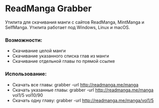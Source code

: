 # ReadManga Grabber

Утилита для скачивания манги с сайтов ReadManga, MintManga и SelfManga. Утилита работает под Windows, Linux и macOS.

### Возможности:

* Скачивание целой манги
* Скачивание указанного списка глав из манги
* Скачивание отдельной главы по прямой ссылке

### Использование:

* Скачать все главы: grabber -url http://readmanga.me/manga
* Скачать указанные главы: grabber -url http://readmanga.me/manga vol1/5 vol10/90
* Скачать одну главу: grabber -url http://readmanga.me/manga/vol1/5